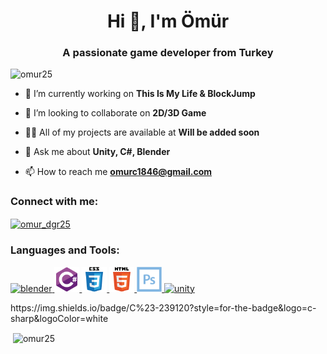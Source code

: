<h1 align="center">Hi 👋, I'm Ömür</h1>
<h3 align="center">A passionate game developer from Turkey</h3>

<p align="left"> <img src="https://komarev.com/ghpvc/?username=omur25&label=Profile%20views&color=860e42&style=flat" alt="omur25" /> </p>


- 🔭 I’m currently working on **This Is My Life & BlockJump**

- 👯 I’m looking to collaborate on **2D/3D Game**

- 👨‍💻 All of my projects are available at **Will be added soon**

- 💬 Ask me about **Unity, C#, Blender**

- 📫 How to reach me **omurc1846@gmail.com**

<h3 align="left">Connect with me:</h3>
<p align="left">
<a href="https://instagram.com/omur_dgr25" target="blank"><img align="center" src="https://raw.githubusercontent.com/rahuldkjain/github-profile-readme-generator/master/src/images/icons/Social/instagram.svg" alt="omur_dgr25" height="30" width="40" /></a>
</p>

<h3 align="left">Languages and Tools:</h3>
<p align="left"> <a href="https://www.blender.org/" target="_blank"> <img src="https://download.blender.org/branding/community/blender_community_badge_white.svg" alt="blender" width="40" height="40"/> </a> <a href="https://www.w3schools.com/cs/" target="_blank"> <img src="https://raw.githubusercontent.com/devicons/devicon/master/icons/csharp/csharp-original.svg" alt="csharp" width="40" height="40"/> </a> <a href="https://www.w3schools.com/css/" target="_blank"> <img src="https://raw.githubusercontent.com/devicons/devicon/master/icons/css3/css3-original-wordmark.svg" alt="css3" width="40" height="40"/> </a> <a href="https://www.w3.org/html/" target="_blank"> <img src="https://raw.githubusercontent.com/devicons/devicon/master/icons/html5/html5-original-wordmark.svg" alt="html5" width="40" height="40"/> </a> <a href="https://www.photoshop.com/en" target="_blank"> <img src="https://raw.githubusercontent.com/devicons/devicon/master/icons/photoshop/photoshop-line.svg" alt="photoshop" width="40" height="40"/> </a> <a href="https://unity.com/" target="_blank"> <img src="https://www.vectorlogo.zone/logos/unity3d/unity3d-icon.svg" alt="unity" width="40" height="40"/> </a> </p>
https://img.shields.io/badge/C%23-239120?style=for-the-badge&logo=c-sharp&logoColor=white


<p>&nbsp;<img align="center" src="https://github-readme-stats.vercel.app/api?username=omur25&show_icons=true&theme=radical&locale=en" alt="omur25" /></p>
